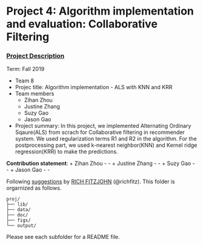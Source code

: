 # Project 4: Algorithm implementation and evaluation: Collaborative Filtering

### [Project Description](doc/project4_desc.md)

Term: Fall 2019

+ Team 8
+ Projec title: Algorithm implementation - ALS with KNN and KRR 
+ Team members
	+ Zihan Zhou
	+ Justine Zhang
	+ Suzy Gao
	+ Jason Gao
+ Project summary: In this project, we implemented Alternating Ordinary Sqaure(ALS) from scrach for Collaborative filtering in recommender system. We used regularization terms R1 and R2 in the algorithm. For the postprocessing part, we used k-nearest neighbor(KNN) and Kernel ridge regression(KRR) to make the predictions. 
	
**Contribution statement**: 
	+ Zihan Zhou
	-
	-
	+ Justine Zhang
	-
	-
	+ Suzy Gao
	-
	-
	+ Jason Gao
	-
	-

Following [suggestions](http://nicercode.github.io/blog/2013-04-05-projects/) by [RICH FITZJOHN](http://nicercode.github.io/about/#Team) (@richfitz). This folder is orgarnized as follows.

```
proj/
├── lib/
├── data/
├── doc/
├── figs/
└── output/
```

Please see each subfolder for a README file.
